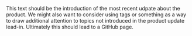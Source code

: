 This text should be the introduction of the most recent udpate about the product. We might also want to consider using tags or something as a way to draw additional attention to topics not introduced in the product update lead-in.  Ultimately this should lead to a GitHub page. 
